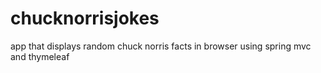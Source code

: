 # chucknorrisjokes
app that displays random chuck norris facts in browser using spring mvc and thymeleaf
